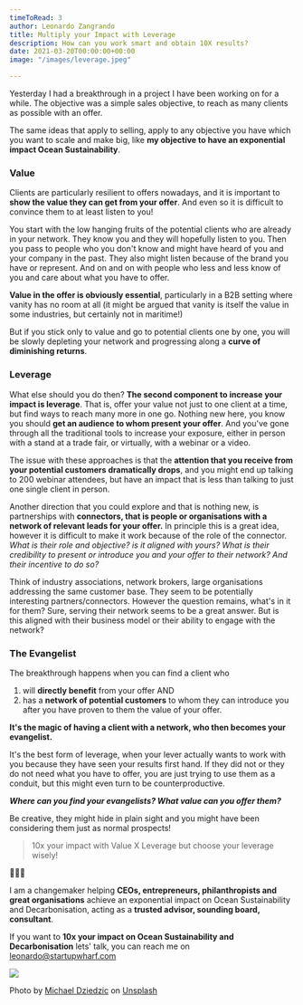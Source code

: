 ```yaml
---
timeToRead: 3
author: Leonardo Zangrando
title: Multiply your Impact with Leverage
description: How can you work smart and obtain 10X results?
date: 2021-03-20T00:00:00+00:00
image: "/images/leverage.jpeg"

---
```

Yesterday I had a breakthrough in a project I have been working on for a while. The objective was a simple sales objective, to reach as many clients as possible with an offer.

The same ideas that apply to selling, apply to any objective you have which you want to scale and make big, like **my objective to have an exponential impact Ocean Sustainability**.

### Value

Clients are particularly resilient to offers nowadays, and it is important to **show the value they can get from your offer**. And even so it is difficult to convince them to at least listen to you!

You start with the low hanging fruits of the potential clients who are already in your network. They know you and they will hopefully listen to you. Then you pass to people who you don't know and might have heard of you and your company in the past. They also might listen because of the brand you have or represent. And on and on with people who less and less know of you and care about what you have to offer.

**Value in the offer is obviously essential**, particularly in a B2B setting where vanity has no room at all (it might be argued that vanity is itself the value in some industries, but certainly not in maritime!)

But if you stick only to value and go to potential clients one by one, you will be slowly depleting your network and progressing along a **curve of diminishing returns**.

### Leverage

What else should you do then? **The second component to increase your impact is leverage**. That is, offer your value not just to one client at a time, but find ways to reach many more in one go. Nothing new here, you know you should **get an audience to whom present your offer**. And you've gone through all the traditional tools to increase your exposure, either in person with a stand at a trade fair, or virtually, with a webinar or a video.

The issue with these approaches is that the **attention that you receive from your potential customers dramatically drops**, and you might end up talking to 200 webinar attendees, but have an impact that is less than talking to just one single client in person.

Another direction that you could explore and that is nothing new, is partnerships with **connectors, that is people or organisations with a network of relevant leads for your offer.** In principle this is a great idea, however it is difficult to make it work because of the role of the connector. _What is their role and objective? is it aligned with yours? What is their credibility to present or introduce you and your offer to their network? And their incentive to do so?_

Think of industry associations, network brokers, large organisations addressing the same customer base. They seem to be potentially interesting partners/connectors. However the question remains, what's in it for them? Sure, serving their network seems to be a great answer. But is this aligned with their business model or their ability to engage with the network?

### The Evangelist

The breakthrough happens when you can find a client who

1. will **directly benefit** from your offer AND
2. has a **network of potential customers** to whom they can introduce you after you have proven to them the value of your offer.

**It's the magic of having a client with a network, who then becomes your evangelist.**

It's the best form of leverage, when your lever actually wants to work with you because they have seen your results first hand. If they did not or they do not need what you have to offer, you are just trying to use them as a conduit, but this might even turn to be counterproductive.

**_Where can you find your evangelists? What value can you offer them?_**

Be creative, they might hide in plain sight and you might have been considering them just as normal prospects!

> 10x your impact with Value X Leverage but choose your leverage wisely!

🌊🌊🌊

I am a changemaker helping **CEOs, entrepreneurs, philanthropists and great organisations** achieve an exponential impact on Ocean Sustainability and Decarbonisation, acting as a **trusted advisor, sounding board, consultant**.

If you want to **10x your impact on Ocean Sustainability and Decarbonisation** lets' talk, you can reach me on [leonardo@startupwharf.com](https://mail.google.com/mail/?view=cm&fs=1&tf=1&to=leonardo@startupwharf.com)

![](/images/leverage.jpeg)

Photo by [Michael Dziedzic](https://unsplash.com/@lazycreekimages?utm_source=unsplash&utm_medium=referral&utm_content=creditCopyText) on [Unsplash](/@lazycreekimages?utm_source=unsplash&utm_medium=referral&utm_content=creditCopyText)
